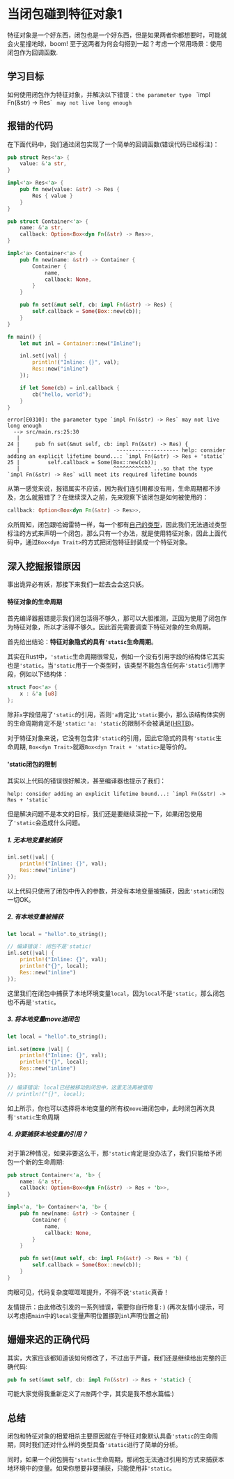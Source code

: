 # 当闭包碰到特征对象1
特征对象是一个好东西，闭包也是一个好东西，但是如果两者你都想要时，可能就会火星撞地球，boom! 至于这两者为何会勾搭到一起？考虑一个常用场景：使用闭包作为回调函数. 

## 学习目标
如何使用闭包作为特征对象，并解决以下错误：`the parameter type ` \`impl Fn(&str) -> Res\` ` may not live long enough`

## 报错的代码
在下面代码中，我们通过闭包实现了一个简单的回调函数(错误代码已经标注)：
```rust
pub struct Res<'a> {
    value: &'a str,
}

impl<'a> Res<'a> {
    pub fn new(value: &str) -> Res {
        Res { value }
    }
}

pub struct Container<'a> {
    name: &'a str,
    callback: Option<Box<dyn Fn(&str) -> Res>>,
}

impl<'a> Container<'a> {
    pub fn new(name: &str) -> Container {
        Container {
            name,
            callback: None,
        }
    }

    pub fn set(&mut self, cb: impl Fn(&str) -> Res) {
        self.callback = Some(Box::new(cb));
    }
}

fn main() {
    let mut inl = Container::new("Inline");

    inl.set(|val| {
        println!("Inline: {}", val);
        Res::new("inline")
    });

    if let Some(cb) = inl.callback {
        cb("hello, world");
    }
}
```

```
error[E0310]: the parameter type `impl Fn(&str) -> Res` may not live long enough
  --> src/main.rs:25:30
   |
24 |     pub fn set(&mut self, cb: impl Fn(&str) -> Res) {
   |                               -------------------- help: consider adding an explicit lifetime bound...: `impl Fn(&str) -> Res + 'static`
25 |         self.callback = Some(Box::new(cb));
   |                              ^^^^^^^^^^^^ ...so that the type `impl Fn(&str) -> Res` will meet its required lifetime bounds
```

从第一感觉来说，报错属实不应该，因为我们连引用都没有用，生命周期都不涉及，怎么就报错了？在继续深入之前，先来观察下该闭包是如何被使用的：
```rust
callback: Option<Box<dyn Fn(&str) -> Res>>,
```

众所周知，闭包跟哈姆雷特一样，每一个都有[自己的类型](../../advance/functional-programing/closure.md#闭包作为函数返回值)，因此我们无法通过类型标注的方式来声明一个闭包，那么只有一个办法，就是使用特征对象，因此上面代码中，通过`Box<dyn Trait>`的方式把闭包特征封装成一个特征对象。

## 深入挖掘报错原因
事出诡异必有妖，那接下来我们一起去会会这只妖。

#### 特征对象的生命周期
首先编译器报错提示我们闭包活得不够久，那可以大胆推测，正因为使用了闭包作为特征对象，所以才活得不够久。因此首先需要调查下特征对象的生命周期。

首先给出结论：**特征对象隐式的具有`'static`生命周期**。

其实在Rust中，`'static`生命周期很常见，例如一个没有引用字段的结构体它其实也是`'static`。当`'static`用于一个类型时，该类型不能包含任何非`'static`引用字段，例如以下结构体：
```rust
struct Foo<'a> {
    x : &'a [u8]
};
```

除非`x`字段借用了`'static`的引用，否则`'a`肯定比`'static`要小，那么该结构体实例的生命周期肯定不是`'static`: `'a: 'static`的限制不会被满足([HRTB](../../advance/lifetime/advance.md#生命周期约束HRTB))。

对于特征对象来说，它没有包含非`'static`的引用，因此它隐式的具有`'static`生命周期, `Box<dyn Trait>`就跟`Box<dyn Trait + 'static>`是等价的。

#### 'static闭包的限制
其实以上代码的错误很好解决，甚至编译器也提示了我们：
```console
help: consider adding an explicit lifetime bound...: `impl Fn(&str) -> Res + 'static`
```

但是解决问题不是本文的目标，我们还是要继续深挖一下，如果闭包使用了`'static`会造成什么问题。

##### 1. 无本地变量被捕获
```rust
inl.set(|val| {
    println!("Inline: {}", val);
    Res::new("inline")
});
```

以上代码只使用了闭包中传入的参数，并没有本地变量被捕获，因此`'static`闭包一切OK。

##### 2. 有本地变量被捕获
```rust
let local = "hello".to_string();

// 编译错误： 闭包不是'static!
inl.set(|val| {
    println!("Inline: {}", val);
    println!("{}", local);
    Res::new("inline")
});
```

这里我们在闭包中捕获了本地环境变量`local`，因为`local`不是`'static`，那么闭包也不再是`'static`。

##### 3. 将本地变量move进闭包
```rust
let local = "hello".to_string();

inl.set(move |val| {
    println!("Inline: {}", val);
    println!("{}", local);
    Res::new("inline")
});

// 编译错误: local已经被移动到闭包中，这里无法再被借用
// println!("{}", local);
```

如上所示，你也可以选择将本地变量的所有权`move`进闭包中，此时闭包再次具有`'static`生命周期

##### 4. 非要捕获本地变量的引用？
对于第2种情况，如果非要这么干，那`'static`肯定是没办法了，我们只能给予闭包一个新的生命周期:
```rust
pub struct Container<'a, 'b> {
    name: &'a str,
    callback: Option<Box<dyn Fn(&str) -> Res + 'b>>,
}

impl<'a, 'b> Container<'a, 'b> {    
    pub fn new(name: &str) -> Container {
        Container {
            name,
            callback: None,
        }
    }

    pub fn set(&mut self, cb: impl Fn(&str) -> Res + 'b) {
        self.callback = Some(Box::new(cb));
    }
}
```

肉眼可见，代码复杂度哐哐哐提升，不得不说`'static`真香！

友情提示：由此修改引发的一系列错误，需要你自行修复: ) (再次友情小提示，可以考虑把`main`中的`local`变量声明位置挪到`inl`声明位置之前)

## 姗姗来迟的正确代码
其实，大家应该都知道该如何修改了，不过出于严谨，我们还是继续给出完整的正确代码:
```rust
pub fn set(&mut self, cb: impl Fn(&str) -> Res + 'static) {
```

可能大家觉得我重新定义了`完整`两个字，其实是我不想水篇幅:)

## 总结
闭包和特征对象的相爱相杀主要原因就在于特征对象默认具备`'static`的生命周期，同时我们还对什么样的类型具备`'static`进行了简单的分析。

同时，如果一个闭包拥有`'static`生命周期，那闭包无法通过引用的方式来捕获本地环境中的变量。如果你想要非要捕获，只能使用非`'static`。
